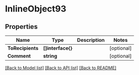 # InlineObject93

## Properties

Name | Type | Description | Notes
------------ | ------------- | ------------- | -------------
**ToRecipients** | **[]interface{}** |  | [optional] 
**Comment** | **string** |  | [optional] 

[[Back to Model list]](../README.md#documentation-for-models) [[Back to API list]](../README.md#documentation-for-api-endpoints) [[Back to README]](../README.md)


